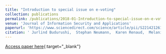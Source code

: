 ```yaml
---
title: "Introduction to special issue on e-voting"
collection: publications
permalink: /publications/2018-01-Introduction-to-special-issue-on-e-voting
venue: 'Journal of Information Security and Applications'
paperurl: 'https://www.sciencedirect.com/science/article/pii/S2214212617306683'
citation: ' Jurlind Budurushi,  Stephan Neumann,  Karen Renaud,  Melanie Volkamer, &quot;Introduction to special issue on e-voting.&quot; Journal of Information Security and Applications, 2018.'
---
```

[Access paper here](https://www.sciencedirect.com/science/article/pii/S2214212617306683){:target="_blank"}
